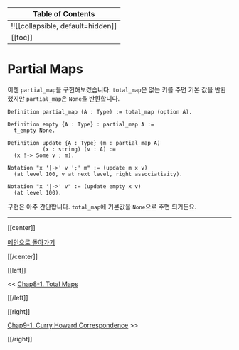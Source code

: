 | Table of Contents |
|-------------------|
|!![[collapsible, default=hidden]]  |
|[[toc]]|

# Partial Maps

이젠 `partial_map`을 구현해보겠습니다. `total_map`은 없는 키를 주면 기본 값을 반환했지만 `partial_map`은 `None`을 반환합니다.

```haskell, line_num
Definition partial_map (A : Type) := total_map (option A).

Definition empty {A : Type} : partial_map A :=
  t_empty None.

Definition update {A : Type} (m : partial_map A)
           (x : string) (v : A) :=
  (x !-> Some v ; m).

Notation "x '|->' v ';' m" := (update m x v)
  (at level 100, v at next level, right associativity).

Notation "x '|->' v" := (update empty x v)
  (at level 100).
```

구현은 아주 간단합니다. `total_map`에 기본값을 `None`으로 주면 되거든요.

---

[[center]]

[메인으로 돌아가기](index.html)

[[/center]]

[[left]]

<< [Chap8-1. Total Maps](Chap8-1.html)

[[/left]]

[[right]]

[Chap9-1. Curry Howard Correspondence](Chap9-1.html) >>

[[/right]]